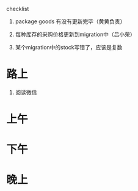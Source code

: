 checklist

1. package goods 有没有更新完毕（黄黄负责）

2. 每种库存的采购价格更新到migration中（吕小荣）

3. 某个migration中的stock写错了，应该是复数


# 路上

1. 阅读微信

# 上午


# 下午



# 晚上

